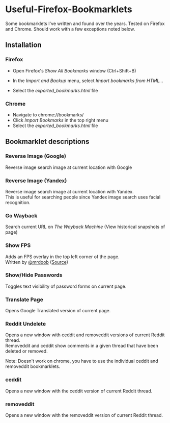 # Useful-Firefox-Bookmarklets
Some bookmarklets I've written and found over the years. Tested on Firefox and Chrome. Should work with a few exceptions noted below.

## Installation

### Firefox
- Open Firefox's *Show All Bookmarks* window (Ctrl+Shift+B)

- In the *Import and Backup* menu, select *Import bookmarks from HTML...*

- Select the *exported_bookmarks.html* file

### Chrome

- Navigate to chrome://bookmarks/
- Click *Import Bookmarks* in the top right menu
- Select the *exported_bookmarks.html* file

## Bookmarklet descriptions

### Reverse Image (Google)

Reverse image search image at current location with Google

### Reverse Image (Yandex)

Reverse image search image at current location with Yandex.  
This is useful for searching people since Yandex image search uses facial recognition.

### Go Wayback

Search current URL on *The Wayback Machine* (View historical snapshots of page)

### Show FPS

Adds an FPS overlay in the top left corner of the page.  
Written by [@mrdoob]( https://github.com/mrdoob ) ([Source]( https://github.com/mrdoob/stats.js ))

### Show/Hide Passwords

Toggles text visibility of password forms on current page.

### Translate Page

Opens Google Translated version of current page.

### Reddit Undelete

Opens a new window with ceddit and removeddit versions of current Reddit thread.  
Removeddit and ceddit show comments in a given thread that have been deleted or removed.  

Note: Doesn't work on chrome, you have to use the individual ceddit and removeddit bookmarklets.


### ceddit

Opens a new window with the ceddit version of current Reddit thread.

### removeddit

Opens a new window with the removeddit version of current Reddit thread.